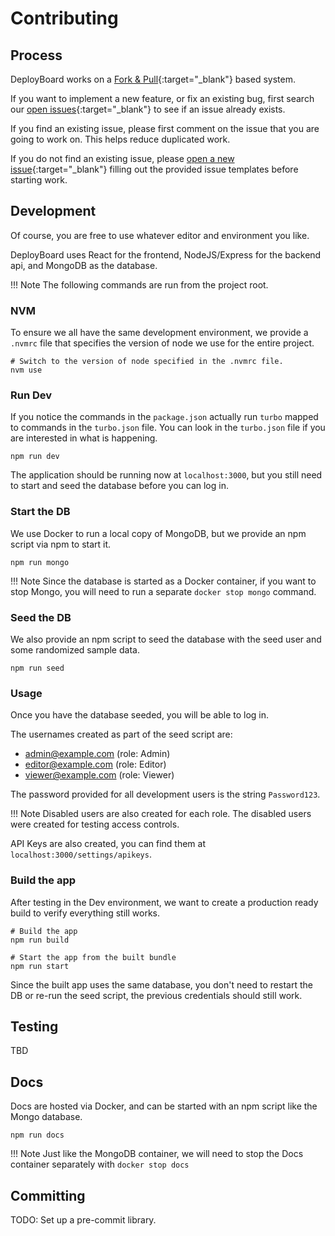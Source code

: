 # Contributing

## Process

DeployBoard works on a [Fork & Pull](https://reflectoring.io/github-fork-and-pull/){:target="\_blank"} based system.

If you want to implement a new feature, or fix an existing bug, first search our [open issues](https://github.com/DeployBoard/deployboard/issues){:target="\_blank"} to see if an issue already exists.

If you find an existing issue, please first comment on the issue that you are going to work on. This helps reduce duplicated work.

If you do not find an existing issue, please [open a new issue](https://github.com/DeployBoard/deployboard/issues/new/choose){:target="\_blank"} filling out the provided issue templates before starting work.

## Development

Of course, you are free to use whatever editor and environment you like.

DeployBoard uses React for the frontend, NodeJS/Express for the backend api, and MongoDB as the database.

!!! Note
The following commands are run from the project root.

### NVM

To ensure we all have the same development environment, we provide a `.nvmrc` file that specifies the version of node we use for the entire project.

```
# Switch to the version of node specified in the .nvmrc file.
nvm use
```

### Run Dev

If you notice the commands in the `package.json` actually run `turbo` mapped to commands in the `turbo.json` file. You can look in the `turbo.json` file if you are interested in what is happening.

```
npm run dev
```

The application should be running now at `localhost:3000`, but you still need to start and seed the database before you can log in.

### Start the DB

We use Docker to run a local copy of MongoDB, but we provide an npm script via npm to start it.

```
npm run mongo
```

!!! Note
Since the database is started as a Docker container, if you want to stop Mongo, you will need to run a separate `docker stop mongo` command.

### Seed the DB

We also provide an npm script to seed the database with the seed user and some randomized sample data.

```
npm run seed
```

### Usage

Once you have the database seeded, you will be able to log in.

The usernames created as part of the seed script are:

- admin@example.com (role: Admin)
- editor@example.com (role: Editor)
- viewer@example.com (role: Viewer)

The password provided for all development users is the string `Password123`.

!!! Note
Disabled users are also created for each role. The disabled users were created for testing access controls.

API Keys are also created, you can find them at `localhost:3000/settings/apikeys`.

### Build the app

After testing in the Dev environment, we want to create a production ready build to verify everything still works.

```
# Build the app
npm run build

# Start the app from the built bundle
npm run start
```

Since the built app uses the same database, you don't need to restart the DB or re-run the seed script, the previous credentials should still work.

## Testing

TBD

## Docs

Docs are hosted via Docker, and can be started with an npm script like the Mongo database.

```
npm run docs
```

!!! Note
Just like the MongoDB container, we will need to stop the Docs container separately with `docker stop docs`

## Committing

TODO: Set up a pre-commit library.
